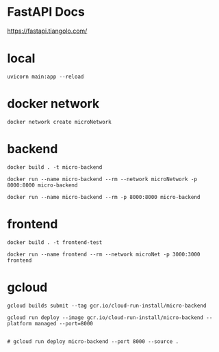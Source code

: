 # FastAPI Docs
https://fastapi.tiangolo.com/

# local
```
uvicorn main:app --reload
```

# docker network
```
docker network create microNetwork
```

# backend
```
docker build . -t micro-backend

docker run --name micro-backend --rm --network microNetwork -p 8000:8000 micro-backend

docker run --name micro-backend --rm -p 8000:8000 micro-backend

```

# frontend
```
docker build . -t frontend-test

docker run --name frontend --rm --network microNet -p 3000:3000 frontend

```

# gcloud
```
gcloud builds submit --tag gcr.io/cloud-run-install/micro-backend

gcloud run deploy --image gcr.io/cloud-run-install/micro-backend --platform managed --port=8000


# gcloud run deploy micro-backend --port 8000 --source .
```




